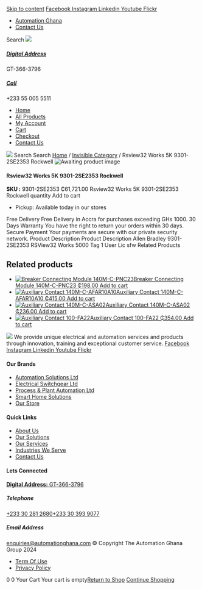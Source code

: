 [Skip to content](https://store.automationghana.com/product/rsview32-works-5k-9301-2se2353-rockwell/#content)
[ Facebook ](https://www.facebook.com/automationgh/) [ Instagram ](https://www.instagram.com/automationgh/) [ Linkedin ](https://www.linkedin.com/company/the-automation-ghana-limited/) [ Youtube ](https://www.youtube.com/channel/UCurrRDUSm5oIW39VXjn1u0w) [ Flickr ](https://www.flickr.com/photos/181794037@N07/)
  * [ Automation Ghana ](https://automationghana.com)
  * [ Contact Us ](https://store.automationghana.com/contact/)


Search
[ ![](https://store.automationghana.com/wp-content/uploads/2024/04/Website-TAGG-Logo-BLUE.png) ](https://store.automationghana.com/)
[ ](https://maps.app.goo.gl/m4xeaagWCNbLk4jM6)
#####  [ Digital Address ](https://maps.app.goo.gl/m4xeaagWCNbLk4jM6)
GT-366-3796 
[ ](tel:+233550055511)
#####  [ Call ](tel:+233550055511)
+233 55 005 5511 
  * [Home](https://store.automationghana.com/)
  * [All Products](https://store.automationghana.com/shop/)
  * [My Account](https://store.automationghana.com/my-account/)
  * [Cart](https://store.automationghana.com/cart/)
  * [Checkout](https://store.automationghana.com/checkout/)
  * [Contact Us](https://store.automationghana.com/contact/)


[![](https://store.automationghana.com/wp-content/uploads/2024/04/AutomationGhana_logo_white.png)](https://store.automationghana.com)
Search
Search
[Home](https://store.automationghana.com) / [Invisible Category](https://store.automationghana.com/product-category/invisible-category/) / Rsview32 Works 5K 9301-2SE2353 Rockwell
![Awaiting product image](https://store.automationghana.com/wp-content/uploads/woocommerce-placeholder-600x600.png)
####  Rsview32 Works 5K 9301-2SE2353 Rockwell 
**SKU :** 9301-2SE2353 
₵61,721.00
Rsview32 Works 5K 9301-2SE2353 Rockwell quantity
Add to cart
  * Pickup: Available today in our stores


Free Delivery 
Free Delivery in Accra for purchases exceeding GHs 1000. 
30 Days Warranty 
You have the right to return your orders within 30 days. 
Secure Payment 
Your payments are secure with our private security network. 
Product Description
Product Description
Allen Bradley 9301-2SE2353 RSView32 Works 5000 Tag 1 User Lic sfw
Related Products 
## Related products
  * [![Breaker Connecting Module 140M-C-PNC23](https://store.automationghana.com/wp-content/uploads/2020/12/140M-C-PNC23-300x300.jpg)Breaker Connecting Module 140M-C-PNC23 ₵198.00 ](https://store.automationghana.com/product/breaker-connecting-module-140m-c-pnc23/)
[Add to cart](https://store.automationghana.com/product/rsview32-works-5k-9301-2se2353-rockwell/?add-to-cart=2973)
  * [![Auxiliary Contact 140M-C-AFAR10A10](https://store.automationghana.com/wp-content/uploads/2020/12/140M-C-AFAR10A10-300x298.jpg)Auxiliary Contact 140M-C-AFAR10A10 ₵415.00 ](https://store.automationghana.com/product/auxiliary-contact-140m-c-afar10a10/)
[Add to cart](https://store.automationghana.com/product/rsview32-works-5k-9301-2se2353-rockwell/?add-to-cart=2965)
  * [![Auxiliary Contact 140M-C-ASA02](https://store.automationghana.com/wp-content/uploads/2020/11/140M-C-ASA02.jpg)Auxiliary Contact 140M-C-ASA02 ₵236.00 ](https://store.automationghana.com/product/auxiliary-contact-140m-c-asa02/)
[Add to cart](https://store.automationghana.com/product/rsview32-works-5k-9301-2se2353-rockwell/?add-to-cart=2950)
  * [![Auxiliary Contact 100-FA22](https://store.automationghana.com/wp-content/uploads/2020/11/100-FA22-e1624027345370.jpg)Auxiliary Contact 100-FA22 ₵354.00 ](https://store.automationghana.com/product/auxiliary-contact-100-fa22-rockwell/)
[Add to cart](https://store.automationghana.com/product/rsview32-works-5k-9301-2se2353-rockwell/?add-to-cart=2935)


![](https://store.automationghana.com/wp-content/uploads/2024/04/AutomationGhana_logo_white.png)
We provide unique electrical and automation services and products through innovation, training and exceptional customer service.
[ Facebook ](https://www.facebook.com/automationgh/) [ Instagram ](https://www.instagram.com/automationgh/) [ Linkedin ](https://www.linkedin.com/company/the-automation-ghana-limited/) [ Youtube ](https://www.youtube.com/channel/UCurrRDUSm5oIW39VXjn1u0w) [ Flickr ](https://www.flickr.com/photos/181794037@N07/)
#### Our Brands
  * [ Automation Solutions Ltd ](https://store.automationghana.com/product/rsview32-works-5k-9301-2se2353-rockwell/)
  * [ Electrical Switchgear Ltd ](https://store.automationghana.com/product/rsview32-works-5k-9301-2se2353-rockwell/)
  * [ Process & Plant Automation Ltd ](https://store.automationghana.com/product/rsview32-works-5k-9301-2se2353-rockwell/)
  * [ Smart Home Solutions ](https://store.automationghana.com/product/rsview32-works-5k-9301-2se2353-rockwell/)
  * [ Our Store ](https://store.automationghana.com/product/rsview32-works-5k-9301-2se2353-rockwell/)


#### Quick Links
  * [ About Us ](https://store.automationghana.com/product/rsview32-works-5k-9301-2se2353-rockwell/)
  * [ Our Solutions ](https://store.automationghana.com/product/rsview32-works-5k-9301-2se2353-rockwell/)
  * [ Our Services ](https://store.automationghana.com/product/rsview32-works-5k-9301-2se2353-rockwell/)
  * [ Industries We Serve ](https://store.automationghana.com/product/rsview32-works-5k-9301-2se2353-rockwell/)
  * [ Contact Us ](https://store.automationghana.com/product/rsview32-works-5k-9301-2se2353-rockwell/)


#### Lets Connected
[**Digital Address:** GT-366-3796](https://maps.app.goo.gl/m4xeaagWCNbLk4jM6)
#####  Telephone 
[ +233 30 281 2680](tel:+233302812680)[+233 30 393 9077](https://store.automationghana.com/product/rsview32-works-5k-9301-2se2353-rockwell/+233303939077)
#####  Email Address 
enquiries@automationghana.com 
© Copyright The Automation Ghana Group 2024
  * [ Term Of Use ](https://store.automationghana.com/product/rsview32-works-5k-9301-2se2353-rockwell/)
  * [ Privacy Policy ](https://store.automationghana.com/product/rsview32-works-5k-9301-2se2353-rockwell/)


0
0
Your Cart
Your cart is empty[Return to Shop](https://store.automationghana.com/shop/)
[Continue Shopping](https://store.automationghana.com/product/rsview32-works-5k-9301-2se2353-rockwell/)
